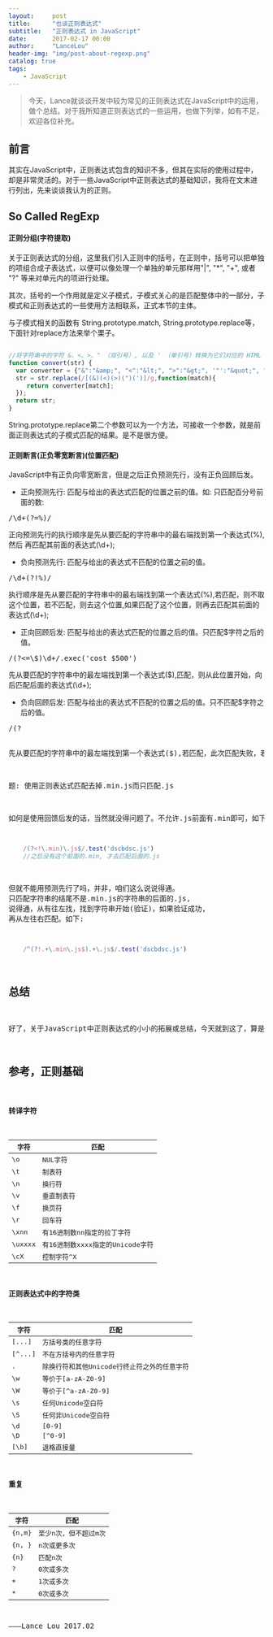 ```yaml
---
layout:     post
title:      "也谈正则表达式"
subtitle:   "正则表达式 in JavaScript"
date:       2017-02-17 00:00
author:     "LanceLou"
header-img: "img/post-about-regexp.png"
catalog: true
tags:
    - JavaScript
---
```


> 今天，Lance就谈谈开发中较为常见的正则表达式在JavaScript中的运用，做个总结。对于我所知道正则表达式的一些运用，也做下列举，如有不足，欢迎各位补充。

## 前言

其实在JavaScript中，正则表达式包含的知识不多，但其在实际的使用过程中，却是非常灵活的。对于一些JavaScript中正则表达式的基础知识，我将在文末进行列出，先来谈谈我认为的正则。


## So Called RegExp

#### 正则分组(字符提取)

关于正则表达式的分组，这里我们引入正则中的括号，在正则中，括号可以把单独的项组合成子表达式，以便可以像处理一个单独的单元那样用"\|", "*", "+", 或者 "?" 等来对单元内的项进行处理。 

其次，括号的一个作用就是定义子模式，子模式关心的是匹配整体中的一部分，子模式和正则表达式的一些使用方法相联系，正式本节的主体。

与子模式相关的函数有 String.prototype.match, String.prototype.replace等，下面针对replace方法来举个栗子。

~~~js

//将字符串中的字符 &、<、>、" （双引号）, 以及 ' （单引号）转换为它们对应的 HTML 实体。
function convert(str) {
  var converter = {"&":"&amp;", "<":"&lt;", ">":"&gt;", '"':"&quot;", "'":"&apos;" };
  str = str.replace(/[(&)(<)(>)(")(')]/g,function(match){
	 return converter[match];
  });
  return str;
}
~~~

String.prototype.replace第二个参数可以为一个方法，可接收一个参数，就是前面正则表达式的子模式匹配的结果。是不是很方便。

#### 正则断言(正负零宽断言)(位置匹配)

JavaScript中有正负向零宽断言，但是之后正负预测先行，没有正负回顾后发。

* 正向预测先行: 匹配与给出的表达式匹配的位置之前的值。如: 只匹配百分号前面的数:
<pre>/\d+(?=%)/</pre>
正向预测先行的执行顺序是先从要匹配的字符串中的最右端找到第一个表达式(%),然后 再匹配其前面的表达式(\d+);

* 负向预测先行: 匹配与给出的表达式不匹配的位置之前的值。
<pre>/\d+(?!%)/</pre>
执行顺序是先从要匹配的字符串中的最右端找到第一个表达式(%),若匹配，则不取这个位置，若不匹配，则去这个位置,如果匹配了这个位置，则再去匹配其前面的表达式(\d+);

* 正向回顾后发: 匹配与给出的表达式匹配的位置之后的值。只匹配\$字符之后的值。
<pre>/(?<=\$)\d+/.exec('cost $500')</pre>
先从要匹配的字符串中的最左端找到第一个表达式(\$),匹配，则从此位置开始，向后匹配后面的表达式(\d+);

* 负向回顾后发: 匹配与给出的表达式不匹配的位置之后的值。只不匹配\$字符之后的值。
<pre>/(?<!\$)\d+/.exec('cost $500')</pre>
先从要匹配的字符串中的最左端找到第一个表达式(\$),若匹配，此次匹配失败，若不匹配，则从此位置开始，向后匹配后面的表达式(\d+);

题: 使用正则表达式匹配去掉.min.js而只匹配.js

如何是使用回馈后发的话，当然就没得问题了。不允许.js前面有.min即可，如下

~~~JavaScript
	/(?<!\.min)\.js$/.test('dscbdsc.js')
	//之后没有这个前面的.min, 才去匹配后面的.js
~~~

但就不能用预测先行了吗，并非，咱们这么说说得通。 只匹配字符串的结尾不是\.min\.js的字符串的后面的\.js, 说得通，从有往左找，找到字符串开始(验证)，如果验证成功, 再从左往右匹配。如下:

~~~JavaScript
	/^(?!.+\.min\.js$).+\.js$/.test('dscbdsc.js')
~~~

## 总结

好了，关于JavaScript中正则表达式的小小的拓展或总结，今天就到这了，算是一些小技巧或者说易网的知识点，罗列的不多，就两个，但可能需要会儿理解。其实，不得不说，正则表达式在字符串的处理方面，绝对是朵"奇葩"，啦啦啦！


## 参考，正则基础

#### 转译字符

字符 | 匹配
---- | ---
\o | NUL字符
\t |  制表符
\n | 换行符
\v |  垂直制表符
\f | 换页符
\r |  回车符
\xnn | 有16进制数nn指定的拉丁字符
\uxxxx |  有16进制数xxxx指定的Unicode字符
\cX |  控制字符^X

#### 正则表达式中的字符类

字符 | 匹配
---- | ---
[...] | 方括号类的任意字符
[^...] |  不在方括号内的任意字符
. | 除换行符和其他Unicode行终止符之外的任意字符
\w |  等价于[a-zA-Z0-9]
\W | 等价于[^a-zA-Z0-9]
\s |  任何Unicode空白符
\S | 任何非Unicode空白符
\d |  [0-9]
\D | [^0-9]
[\b] | 退格直接量

#### 重复

字符 | 匹配
---- | ---
{n,m} | 至少n次，但不超过m次
{n, } | n次或更多次
{n} | 匹配n次
? | 0次或多次
+ | 1次或多次
* | 0次或多次






———Lance Lou 2017.02